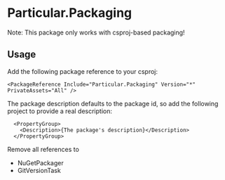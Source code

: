 # Particular.Packaging

Note: This package only works with csproj-based packaging!

## Usage

Add the following package reference to your csproj:

`<PackageReference Include="Particular.Packaging" Version="*" PrivateAssets="All" />`

The package description defaults to the package id, so add the following project to provide a real description:

```
  <PropertyGroup>
    <Description>{The package's description}</Description>
  </PropertyGroup>
```

Remove all references to
* NuGetPackager
* GitVersionTask
